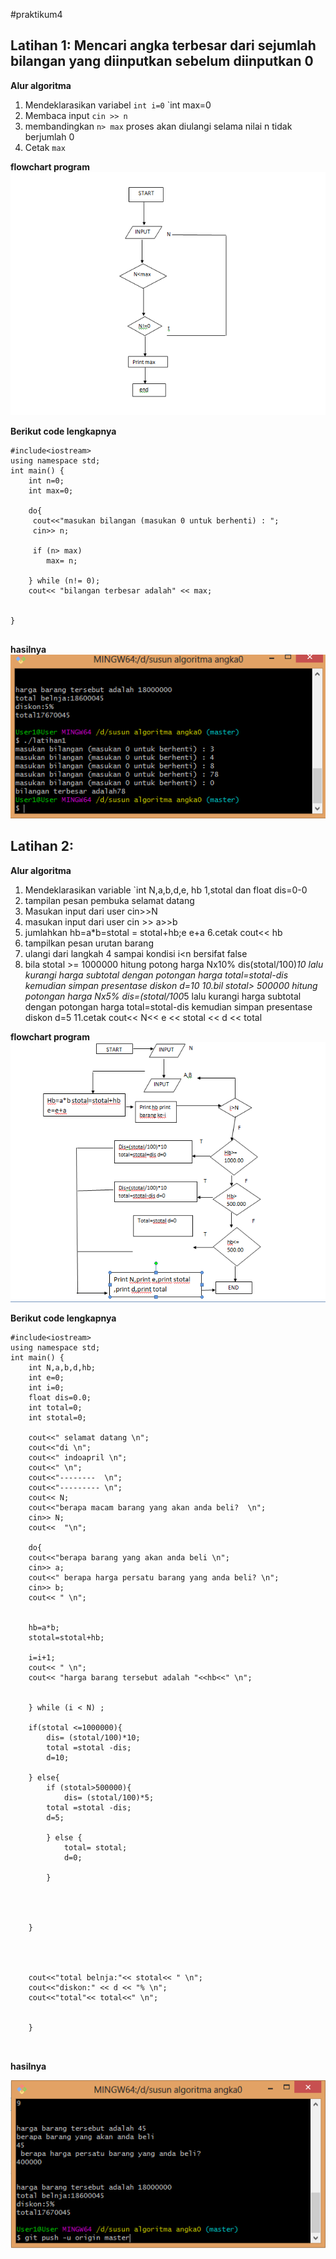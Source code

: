 #praktikum4
## Latihan 1: Mencari angka terbesar dari sejumlah bilangan yang diinputkan sebelum diinputkan 0

**Alur algoritma**
1. Mendeklarasikan variabel `int i=0` `int max=0
2. Membaca input `cin >> n`
3. membandingkan `n> max` proses akan diulangi selama nilai n tidak berjumlah 0
4. Cetak `max`

**flowchart program**
![flowchart1](https://github.com/raninurhayati/praktium4/blob/master/flwochart1.PNG)


**Berikut code lengkapnya**
```
#include<iostream>
using namespace std;
int main() {
    int n=0;
    int max=0;

    do{
     cout<<"masukan bilangan (masukan 0 untuk berhenti) : ";
     cin>> n;

     if (n> max)
        max= n;

    } while (n!= 0);
    cout<< "bilangan terbesar adalah" << max;


}


```

**hasilnya**
![hasil1](https://github.com/raninurhayati/praktium4/blob/master/hasil1.PNG)


## Latihan 2: 

**Alur algoritma**
1. Mendeklarasikan variable `int N,a,b,d,e, hb 1,stotal dan float dis=0-0
2. tampilan pesan pembuka selamat datang
3. Masukan input dari user cin>>N
4. masukan input dari user cin >> a>>b
5. jumlahkan hb=a*b=stotal = stotal+hb;e e+a
6.cetak cout<< hb
7. tampilkan pesan urutan barang
8. ulangi dari langkah 4 sampai kondisi i<n bersifat false
9. bila stotal >= 1000000 hitung potong harga Nx10% dis(stotal/100)*10 lalu kurangi harga subtotal dengan potongan harga total=stotal-dis kemudian simpan presentase diskon
 d=10
10.bil stotal> 500000 hitung potongan harga Nx5% dis=(stotal/100*5 lalu kurangi harga subtotal dengan potongan harga total=stotal-dis kemudian simpan presentase diskon
 d=5
11.cetak cout<< N<< e << stotal << d << total 


**flowchart program**
![flowchart1](https://github.com/raninurhayati/praktium4/blob/master/flwochart2.PNG)




**Berikut code lengkapnya**
```
#include<iostream>
using namespace std;
int main() {
    int N,a,b,d,hb;
    int e=0;
    int i=0;
    float dis=0.0;
    int total=0;
    int stotal=0;

    cout<<" selamat datang \n";
    cout<<"di \n";
    cout<<" indoapril \n";
    cout<<" \n";
    cout<<"--------  \n";
    cout<<"--------- \n";
    cout<< N;
    cout<<"berapa macam barang yang akan anda beli?  \n";
    cin>> N;
    cout<<  "\n";

    do{
    cout<<"berapa barang yang akan anda beli \n";
    cin>> a;
    cout<<" berapa harga persatu barang yang anda beli? \n";
    cin>> b;
    cout<< " \n";


    hb=a*b;
    stotal=stotal+hb;

    i=i+1;
    cout<< " \n";
    cout<< "harga barang tersebut adalah "<<hb<<" \n";


    } while (i < N) ;

    if(stotal <=1000000){
        dis= (stotal/100)*10;
        total =stotal -dis;
        d=10;

    } else{
        if (stotal>500000){
            dis= (stotal/100)*5;
        total =stotal -dis;
        d=5;

        } else {
            total= stotal;
            d=0;

        }




    }




    cout<<"total belnja:"<< stotal<< " \n";
    cout<<"diskon:" << d << "% \n";
    cout<<"total"<< total<<" \n";


    }



```

**hasilnya**

![hasil1](https://github.com/raninurhayati/praktium4/blob/master/hasil2.PNG)

